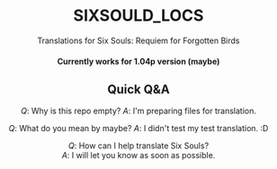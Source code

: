 <div align="center" >  
  
# SIXSOULD_LOCS  
Translations for Six Souls: Requiem for Forgotten Birds  
#### Currently works for 1.04p version (maybe)

## Quick Q&A
*Q*: Why is this repo empty? 
*A*: I'm preparing files for translation.

*Q*: What do you mean by maybe?
*A*: I didn't test my test translation. :D

*Q*: How can I help translate Six Souls?  
*A*: I will let you know as soon as possible.
</div>
